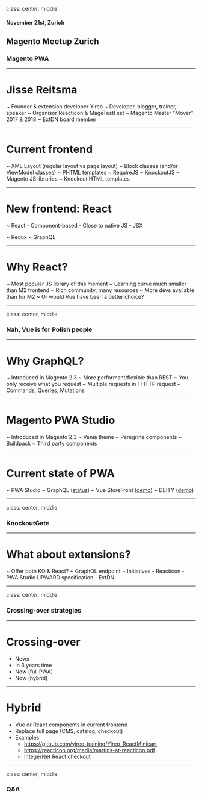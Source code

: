 class: center, middle
#### November 21st, Zurich
## Magento Meetup Zurich
### Magento PWA

---
# Jisse Reitsma
~ Founder & extension developer Yireo
~ Developer, blogger, trainer, speaker
~ Organisor Reacticon & MageTestFest
~ Magento Master "Mover" 2017 & 2018
~ ExtDN board member

---
# Current frontend
~ XML Layout (regular layout vs page layout)
~ Block classes (and/or ViewModel classes)
~ PHTML templates
~ RequireJS
~ KnockoutJS
~ Magento JS libraries
~ Knockout HTML templates

---
# New frontend: React
~ React
    - Component-based
    - Close to native JS
    - JSX

~ Redux
~ GraphQL

---
# Why React?
~ Most popular JS library of this moment
~ Learning curve much smaller than M2 frontend
~ Rich community, many resources
~ More devs available than for M2
~ Or would Vue have been a better choice?

---
class: center, middle
### Nah, Vue is for Polish people

---
# Why GraphQL?
~ Introduced in Magento 2.3
~ More performant/flexible than REST
~ You only receive what you request
~ Multiple requests in 1 HTTP request
~ Commands, Queries, Mutations

---
# Magento PWA Studio
~ Introduced in Magento 2.3
~ Venia theme
~ Peregrine components
~ Buildpack
~ Third party components

---
# Current state of PWA
~ PWA Studio
~ GraphQL ([status](https://github.com/magento/graphql-ce/wiki))
~ Vue StoreFront ([demo](https://demo.vuestorefront.io/))
~ DEITY ([demo](https://demo.deity.io/))

---
class: center, middle
### KnockoutGate

---
# What about extensions?
~ Offer both KO & React?
~ GraphQL endpoint
~ Initiatives
    - Reacticon
    - PWA Studio UPWARD specification
    - ExtDN

---
class: center, middle
### Crossing-over strategies

---
# Crossing-over
- Never
- In 3 years time
- Now (full PWA)
- Now (hybrid)

---
# Hybrid
- Vue or React components in current frontend
- Replace full page (CMS, catalog, checkout)
- Examples
    - https://github.com/yireo-training/Yireo_ReactMinicart
    - https://reacticon.org/media/martins-at-reacticon.pdf
    - IntegerNet React checkout

---
class: center, middle
### Q&A

